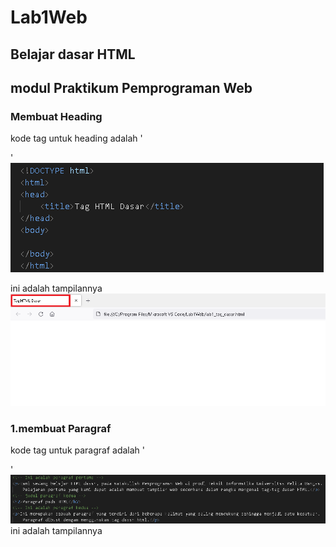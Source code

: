 # Lab1Web
## Belajar dasar HTML
## modul Praktikum Pemprograman Web
### Membuat Heading
kode tag untuk heading adalah '<p>'
  ![gambar](Css.png)
  
ini adalah tampilannya
  ![gambar](Ss.png)
### 1.membuat Paragraf 
kode tag untuk paragraf adalah '<p>'
![Gambar](Css1.png)
ini adalah tampilannya
